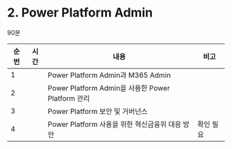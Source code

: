# 2. Power Platform Admin

90분

| 순번 | 시간 | 내용                                             | 비고     |
| ---- | ---- | ------------------------------------------------ | -------- |
| 1    |      | Power Platform Admin과 M365 Admin                |          |
| 2    |      | Power Platform Admin을 사용한 Power Platform 관리 |          |
| 3    |      | Power Platform 보안 및 거버넌스                   |          |
| 4    |      | Power Platform 사용을 위한 혁신금융위 대응 방안    | 확인 필요 |  
